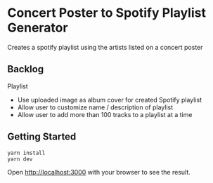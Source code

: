 # Concert Poster to Spotify Playlist Generator

Creates a spotify playlist using the artists listed on a concert poster

## Backlog

Playlist

- Use uploaded image as album cover for created Spotify playlist
- Allow user to customize name / description of playlist
- Allow user to add more than 100 tracks to a playlist at a time

## Getting Started

```
yarn install
yarn dev

```

Open [http://localhost:3000](http://localhost:3000) with your browser to see the result.
